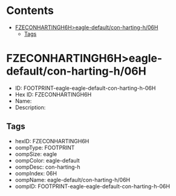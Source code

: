 



Contents
========

* [FZECONHARTINGH6H>eagle-default/con-harting-h/06H](#fzeconhartingh6heagle-defaultcon-harting-h06h)
	* [Tags](#tags)

# FZECONHARTINGH6H>eagle-default/con-harting-h/06H

- ID: FOOTPRINT-eagle-eagle-default-con-harting-h-06H
- Hex ID: FZECONHARTINGH6H
- Name: 
- Description: 

## Tags

- hexID: FZECONHARTINGH6H
- oompType: FOOTPRINT
- oompSize: eagle
- oompColor: eagle-default
- oompDesc: con-harting-h
- oompIndex: 06H
- oompName: eagle-default/con-harting-h/06H
- oompID: FOOTPRINT-eagle-eagle-default-con-harting-h-06H
